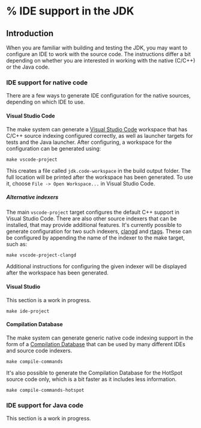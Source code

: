 % IDE support in the JDK
=========================

## Introduction

When you are familiar with building and testing the JDK, you may want to
configure an IDE to work with the source code. The instructions differ a bit
depending on whether you are interested in working with the native (C/C++) or
the Java code.

### IDE support for native code

There are a few ways to generate IDE configuration for the native sources,
depending on which IDE to use.

#### Visual Studio Code

The make system can generate a [Visual Studio Code](https://code.visualstudio.com)
workspace that has C/C++ source indexing configured correctly, as well as
launcher targets for tests and the Java launcher. After configuring, a workspace
for the configuration can be generated using:

```shell
make vscode-project
```

This creates a file called `jdk.code-workspace` in the build output folder. The
full location will be printed after the workspace has been generated. To use it,
choose `File -> Open Workspace...` in Visual Studio Code.

##### Alternative indexers

The main `vscode-project` target configures the default C++ support in Visual
Studio Code. There are also other source indexers that can be installed, that
may provide additional features. It's currently possible to generate
configuration for two such indexers, [clangd](https://clang.llvm.org/extra/clangd/)
and [rtags](https://github.com/Andersbakken/rtags). These can be configured by
appending the name of the indexer to the make target, such as:

```shell
make vscode-project-clangd
```

Additional instructions for configuring the given indexer will be displayed
after the workspace has been generated.

#### Visual Studio

This section is a work in progress.

```shell
make ide-project
```

#### Compilation Database

The make system can generate generic native code indexing support in the form of
a [Compilation Database](https://clang.llvm.org/docs/JSONCompilationDatabase.html)
that can be used by many different IDEs and source code indexers.

```shell
make compile-commands
```

It's also possible to generate the Compilation Database for the HotSpot source
code only, which is a bit faster as it includes less information.

```shell
make compile-commands-hotspot
```

### IDE support for Java code

This section is a work in progress.
